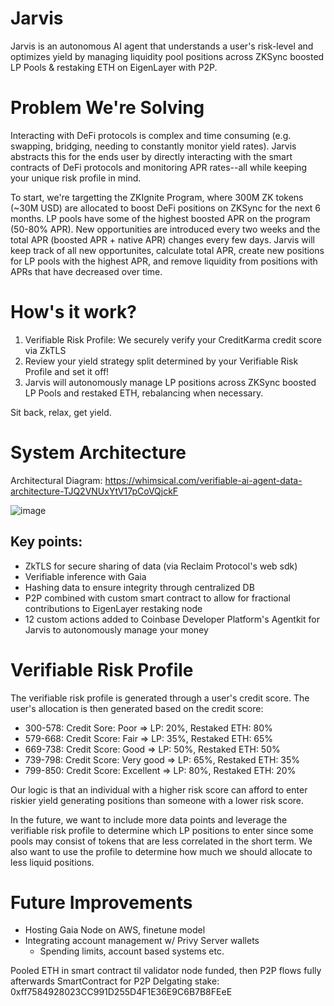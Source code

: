 # Jarvis
Jarvis is an autonomous AI agent that understands a user's risk-level and optimizes yield by managing liquidity pool positions across ZKSync boosted LP Pools & restaking ETH on EigenLayer with P2P. 

# Problem We're Solving 
Interacting with DeFi protocols is complex and time consuming (e.g. swapping, bridging, needing to constantly monitor yield rates). Jarvis abstracts this for the ends user by directly interacting with the smart contracts of DeFi protocols and monitoring APR rates--all while keeping your unique risk profile in mind. 

To start, we're targetting the ZKIgnite Program, where 300M ZK tokens (~30M USD) are allocated to boost DeFi positions on ZKSync for the next 6 months. LP pools have some of the highest boosted APR on the program (50-80% APR). New opportunities are introduced every two weeks and the total APR (boosted APR + native APR) changes every few days. Jarvis will keep track of all new opportunites, calculate total APR, create new positions for LP pools with the highest APR, and remove liquidity from positions with APRs that have decreased over time. 


# How's it work?
1. Verifiable Risk Profile: We securely verify your CreditKarma credit score via ZkTLS
2. Review your yield strategy split determined by your Verifiable Risk Profile and set it off!
3. Jarvis will autonomously manage LP positions across ZKSync boosted LP Pools and restaked ETH, rebalancing when necessary.

Sit back, relax, get yield.

# System Architecture
Architectural Diagram: https://whimsical.com/verifiable-ai-agent-data-architecture-TJQ2VNUxYtV17pCoVQjckF

![image](https://github.com/user-attachments/assets/d9d5ac98-cc02-43a0-b519-c68f6551dbac)


## Key points:
- ZkTLS for secure sharing of data (via Reclaim Protocol's web sdk)
- Verifiable inference with Gaia
- Hashing data to ensure integrity through centralized DB
- P2P combined with custom smart contract to allow for fractional contributions to EigenLayer restaking node
- 12 custom actions added to Coinbase Developer Platform's Agentkit for Jarvis to autonomously manage your money

# Verifiable Risk Profile
The verifiable risk profile is generated through a user's credit score. The user's allocation is then generated based on the credit score: 

- 300-578: Credit Sore: Poor => LP: 20%, Restaked ETH: 80%
- 579-668: Credit Score: Fair => LP: 35%, Restaked ETH: 65%
- 669-738: Credit Score: Good => LP: 50%, Restaked ETH: 50%
- 739-798: Credit Score: Very good => LP: 65%, Restaked ETH: 35%
- 799-850: Credit Score: Excellent => LP: 80%, Restaked ETH: 20%

Our logic is that an individual with a higher risk score can afford to enter riskier yield generating positions than someone with a lower risk score. 

In the future, we want to include more data points and leverage the verifiable risk profile to determine which LP positions to enter since some pools may consist of tokens that are less correlated in the short term. We also want to use the profile to determine how much we should allocate to less liquid positions. 

# Future Improvements
- Hosting Gaia Node on AWS, finetune model
- Integrating account management w/ Privy Server wallets
    - Spending limits, account based systems etc.




Pooled ETH in smart contract til validator node funded, then P2P flows fully afterwards
SmartContract for P2P Delgating stake: 0xff7584928023CC991D255D4F1E36E9C6B7B8FEeE
